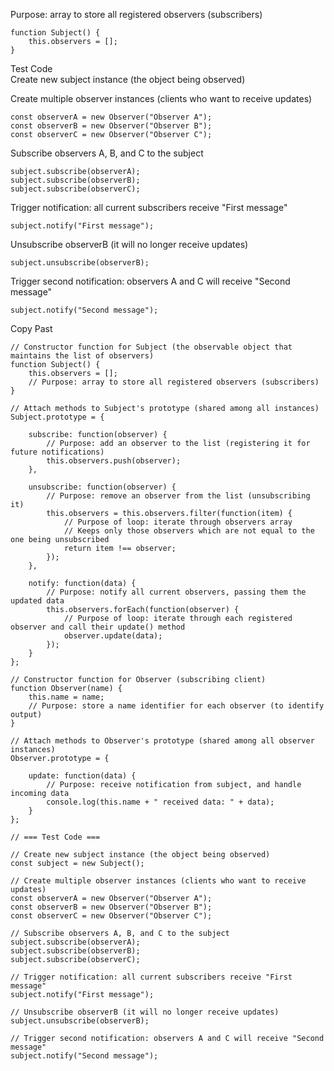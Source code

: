 Purpose: array to store all registered observers (subscribers)
```
function Subject() {
    this.observers = [];  
}
```





Test Code<br/>
Create new subject instance (the object being observed)



Create multiple observer instances (clients who want to receive updates)
```
const observerA = new Observer("Observer A");
const observerB = new Observer("Observer B");
const observerC = new Observer("Observer C");
```

Subscribe observers A, B, and C to the subject
```
subject.subscribe(observerA);
subject.subscribe(observerB);
subject.subscribe(observerC);
```

Trigger notification: all current subscribers receive "First message"
```
subject.notify("First message");
```


Unsubscribe observerB (it will no longer receive updates)
```
subject.unsubscribe(observerB);
```


Trigger second notification: observers A and C will receive "Second message"
```
subject.notify("Second message");
```

Copy Past
```
// Constructor function for Subject (the observable object that maintains the list of observers)
function Subject() {
    this.observers = [];  
    // Purpose: array to store all registered observers (subscribers)
}

// Attach methods to Subject's prototype (shared among all instances)
Subject.prototype = {

    subscribe: function(observer) {
        // Purpose: add an observer to the list (registering it for future notifications)
        this.observers.push(observer);
    },

    unsubscribe: function(observer) {
        // Purpose: remove an observer from the list (unsubscribing it)
        this.observers = this.observers.filter(function(item) {
            // Purpose of loop: iterate through observers array
            // Keeps only those observers which are not equal to the one being unsubscribed
            return item !== observer;
        });
    },

    notify: function(data) {
        // Purpose: notify all current observers, passing them the updated data
        this.observers.forEach(function(observer) {
            // Purpose of loop: iterate through each registered observer and call their update() method
            observer.update(data);
        });
    }
};

// Constructor function for Observer (subscribing client)
function Observer(name) {
    this.name = name;  
    // Purpose: store a name identifier for each observer (to identify output)
}

// Attach methods to Observer's prototype (shared among all observer instances)
Observer.prototype = {

    update: function(data) {
        // Purpose: receive notification from subject, and handle incoming data
        console.log(this.name + " received data: " + data);
    }
};

// === Test Code ===

// Create new subject instance (the object being observed)
const subject = new Subject();

// Create multiple observer instances (clients who want to receive updates)
const observerA = new Observer("Observer A");
const observerB = new Observer("Observer B");
const observerC = new Observer("Observer C");

// Subscribe observers A, B, and C to the subject
subject.subscribe(observerA);
subject.subscribe(observerB);
subject.subscribe(observerC);

// Trigger notification: all current subscribers receive "First message"
subject.notify("First message");

// Unsubscribe observerB (it will no longer receive updates)
subject.unsubscribe(observerB);

// Trigger second notification: observers A and C will receive "Second message"
subject.notify("Second message");

```
